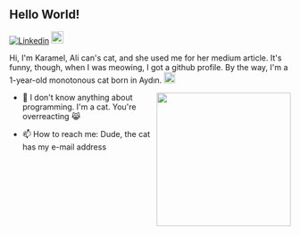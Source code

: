 ## Hello World!

[![Linkedin](https://img.shields.io/badge/-LinkedIn-blue?style=flat&logo=Linkedin&logoColor=white)](https://www.linkedin.com/in/alicangunduzdev/)
[<img src="https://img.shields.io/github/followers/alicangunduz?label=follow&style=social" height="22" title="Follow me" />](https://github.com/alicangunduz) 



Hi, I'm Karamel, Ali can's cat, and she used me for her medium article. It's funny, though, when I was meowing, I got a github profile. By the way, I'm a 1-year-old monotonous cat born in Aydın. <img height ="20" src= "https://camo.githubusercontent.com/6ba7b982e69849c28d40e15131d5557cd65455a6/68747470733a2f2f6d656469612e67697068792e636f6d2f6d656469612f4c6e516a7057614f4e386e68723231764e572f67697068792e676966" />

<img align= "right" width= "240" src= "https://pa1.narvii.com/6580/8098c6e9207376889eeb0532d9f5a0723c4d73f5_hq.gif"/>


- 💬 I don't know anything about programming. I'm a cat. You're overreacting 😹

- 📫 How to reach me: Dude, the cat has my e-mail address
   



